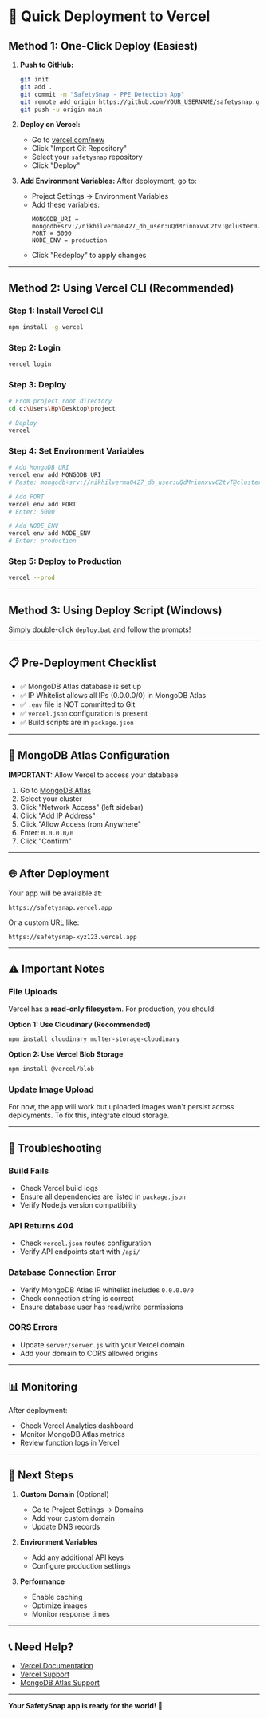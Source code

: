 # 🚀 Quick Deployment to Vercel

## Method 1: One-Click Deploy (Easiest)

1. **Push to GitHub:**
   ```bash
   git init
   git add .
   git commit -m "SafetySnap - PPE Detection App"
   git remote add origin https://github.com/YOUR_USERNAME/safetysnap.git
   git push -u origin main
   ```

2. **Deploy on Vercel:**
   - Go to [vercel.com/new](https://vercel.com/new)
   - Click "Import Git Repository"
   - Select your `safetysnap` repository
   - Click "Deploy"

3. **Add Environment Variables:**
   After deployment, go to:
   - Project Settings → Environment Variables
   - Add these variables:
     ```
     MONGODB_URI = mongodb+srv://nikhilverma0427_db_user:uQdMrinnxvvC2tvT@cluster0.vypxu2f.mongodb.net/SafetySnap
     PORT = 5000
     NODE_ENV = production
     ```
   - Click "Redeploy" to apply changes

---

## Method 2: Using Vercel CLI (Recommended)

### Step 1: Install Vercel CLI
```bash
npm install -g vercel
```

### Step 2: Login
```bash
vercel login
```

### Step 3: Deploy
```bash
# From project root directory
cd c:\Users\Hp\Desktop\project

# Deploy
vercel
```

### Step 4: Set Environment Variables
```bash
# Add MongoDB URI
vercel env add MONGODB_URI
# Paste: mongodb+srv://nikhilverma0427_db_user:uQdMrinnxvvC2tvT@cluster0.vypxu2f.mongodb.net/SafetySnap

# Add PORT
vercel env add PORT
# Enter: 5000

# Add NODE_ENV
vercel env add NODE_ENV
# Enter: production
```

### Step 5: Deploy to Production
```bash
vercel --prod
```

---

## Method 3: Using Deploy Script (Windows)

Simply double-click `deploy.bat` and follow the prompts!

---

## 📋 Pre-Deployment Checklist

- ✅ MongoDB Atlas database is set up
- ✅ IP Whitelist allows all IPs (0.0.0.0/0) in MongoDB Atlas
- ✅ `.env` file is NOT committed to Git
- ✅ `vercel.json` configuration is present
- ✅ Build scripts are in `package.json`

---

## 🔧 MongoDB Atlas Configuration

**IMPORTANT:** Allow Vercel to access your database

1. Go to [MongoDB Atlas](https://cloud.mongodb.com)
2. Select your cluster
3. Click "Network Access" (left sidebar)
4. Click "Add IP Address"
5. Click "Allow Access from Anywhere"
6. Enter: `0.0.0.0/0`
7. Click "Confirm"

---

## 🌐 After Deployment

Your app will be available at:
```
https://safetysnap.vercel.app
```

Or a custom URL like:
```
https://safetysnap-xyz123.vercel.app
```

---

## ⚠️ Important Notes

### File Uploads
Vercel has a **read-only filesystem**. For production, you should:

**Option 1: Use Cloudinary (Recommended)**
```bash
npm install cloudinary multer-storage-cloudinary
```

**Option 2: Use Vercel Blob Storage**
```bash
npm install @vercel/blob
```

### Update Image Upload
For now, the app will work but uploaded images won't persist across deployments. To fix this, integrate cloud storage.

---

## 🐛 Troubleshooting

### Build Fails
- Check Vercel build logs
- Ensure all dependencies are listed in `package.json`
- Verify Node.js version compatibility

### API Returns 404
- Check `vercel.json` routes configuration
- Verify API endpoints start with `/api/`

### Database Connection Error
- Verify MongoDB Atlas IP whitelist includes `0.0.0.0/0`
- Check connection string is correct
- Ensure database user has read/write permissions

### CORS Errors
- Update `server/server.js` with your Vercel domain
- Add your domain to CORS allowed origins

---

## 📊 Monitoring

After deployment:
- Check Vercel Analytics dashboard
- Monitor MongoDB Atlas metrics
- Review function logs in Vercel

---

## 🎯 Next Steps

1. **Custom Domain** (Optional)
   - Go to Project Settings → Domains
   - Add your custom domain
   - Update DNS records

2. **Environment Variables**
   - Add any additional API keys
   - Configure production settings

3. **Performance**
   - Enable caching
   - Optimize images
   - Monitor response times

---

## 📞 Need Help?

- [Vercel Documentation](https://vercel.com/docs)
- [Vercel Support](https://vercel.com/support)
- [MongoDB Atlas Support](https://www.mongodb.com/support)

---

**Your SafetySnap app is ready for the world! 🎉**
